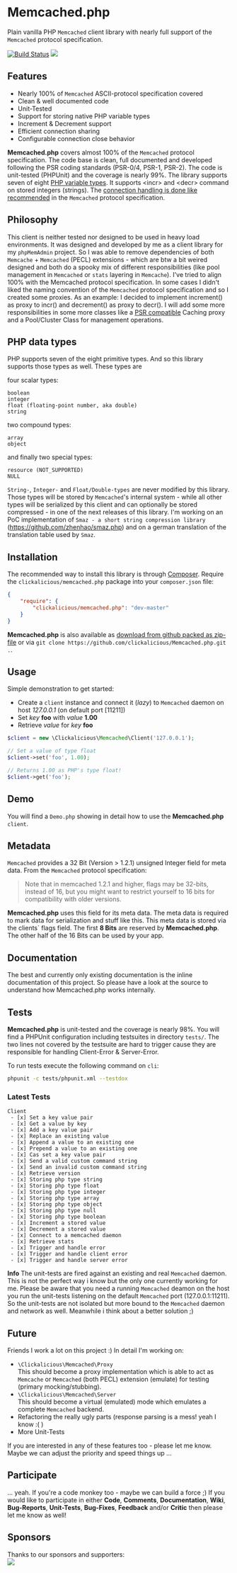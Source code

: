 Memcached.php
=============

Plain vanilla PHP `Memcached` client library with nearly full support of the `Memcached` protocol specification.

[![Build Status](https://travis-ci.org/clickalicious/Memcached.php.svg?branch=master)](https://travis-ci.org/clickalicious/Memcached.php)
<a href="https://twitter.com/intent/tweet?hashtags=&original_referer=http%3A%2F%2Fgithub.com%2F&text=Memcached.php%20-%20Plain%20vanilla%20PHP%20Memcached%20client%20library%20https%3A%2F%2Fgithub.com%2Fclickalicious%2FMemcached.php&tw_p=tweetbutton" target="_blank">
  <img src="http://jpillora.com/github-twitter-button/img/tweet.png"></img>
</a>

## Features

 - Nearly 100% of `Memcached` ASCII-protocol specification covered
 - Clean & well documented code 
 - Unit-Tested
 - Support for storing native PHP variable types 
 - Increment & Decrement support
 - Efficient connection sharing  
 - Configurable connection close behavior

**Memcached.php** covers almost 100% of the `Memcached` protocol specification. The code base is clean, full documented and developed following the PSR coding standards (PSR-0/4, PSR-1, PSR-2). The code is unit-tested (PHPUnit) and the coverage is nearly 99%. The library supports seven of eight [PHP variable types](http://php.net/manual/en/language.types.intro.php "PHP's variable types"). It supports \<incr\> and \<decr\> command on stored integers (strings). The [connection handling is done like recommended](https://github.com/memcached/memcached/blob/master/doc/protocol.txt#L10 "Keep connections open and share them via a pool across instances.") in the `Memcached` protocol specification.

## Philosophy

This client is neither tested nor designed to be used in heavy load environments. It was designed and developed by me as a client library for my `phpMemAdmin` project. So I was able to remove dependencies of both `Memcache` + `Memcached` (PECL) extensions - which are btw a bit weired designed and both do a spooky mix of different responsibilities (like pool management in `Memcached` or `stats` layering in `Memcache`). I've tried to align 100% with the Memcached protocol specification. In some cases I didn't liked the naming convention of the `Memcached` protocol specification and so I created some proxies. As an example: I decided to implement increment() as proxy to incr() and decrement() as proxy to decr(). I will add some more responsibilities in some more classes like a [PSR compatible](https://github.com/php-fig/fig-standards/blob/master/proposed/cache.md "PSR Cache proposal") Caching proxy and a Pool/Cluster Class for management operations.

## PHP data types
PHP supports seven of the eight primitive types. And so this library supports those types as well. These types are  

four scalar types:

    boolean
    integer
    float (floating-point number, aka double)
    string

two compound types:

    array
    object

and finally two special types:

    resource (NOT_SUPPORTED)
    NULL

`String-`, `Integer-` and `Float/Double-types` are never modified by this library. Those types will be stored by `Memcached`'s internal system - while all other types will be serialized by this client and can optionally be stored compressed - in one of the next releases of this library. I'm working on an PoC implementation of `Smaz - a short string compression library` (https://github.com/zhenhao/smaz.php) and on a german translation of the translation table used by `Smaz`.

## Installation

The recommended way to install this library is through [Composer](http://getcomposer.org/). Require the `clickalicious/memcached.php` package into your `composer.json` file:

```json
{
    "require": {
        "clickalicious/memcached.php": "dev-master"
    }
}
```

**Memcached.php** is also available as [download from github packed as zip-file](https://github.com/clickalicious/Memcached.php/archive/master.zip "zip package containing library for download") or via `git clone https://github.com/clickalicious/Memcached.php.git .`.

## Usage

Simple demonstration to get started:
 - Create a `client` instance and connect it (*lazy*) to `Memcached` daemon on host *127.0.0.1* (on default port [11211])
 - Set *key* **foo** with *value* **1.00** 
 - Retrieve *value* for *key* **foo**

```php
$client = new \Clickalicious\Memcached\Client('127.0.0.1');

// Set a value of type float   
$client->set('foo', 1.00);

// Returns 1.00 as PHP's type float!     
$client->get('foo');   
``` 

## Demo

You will find a `Demo.php` showing in detail how to use the **Memcached.php** `client`.

## Metadata

`Memcached` provides a 32 Bit (Version > 1.2.1) unsigned Integer field for meta data. From the `Memcached` protocol specification: 
> Note that in memcached 1.2.1 and higher, flags may be 32-bits, instead
of 16, but you might want to restrict yourself to 16 bits for
compatibility with older versions.

**Memcached.php** uses this field for its meta data. The meta data is required to mark data for serialization and stuff like this. This meta data is stored via the clients` flags field. The first **8 Bits** are reserved by **Memcached.php**. The other half of the 16 Bits can be used by your app.

## Documentation

The best and currently only existing documentation is the inline documentation of this project. So please have a look at the source to understand how Memcached.php works internally.

## Tests

**Memcached.php** is unit-tested and the coverage is nearly 98%. You will find a PHPUnit configuration including testsuites in directory `tests/`. The two lines not covered by the testsuite are hard to trigger cause they are responsible for handling Client-Error & Server-Error.

To run tests execute the following command on `cli`:

```sh
phpunit -c tests/phpunit.xml --testdox
```

### Latest Tests
    Client
     - [x] Set a key value pair
     - [x] Get a value by key
     - [x] Add a key value pair
     - [x] Replace an existing value
     - [x] Append a value to an existing one
     - [x] Prepend a value to an existing one
     - [x] Cas set a key value pair
     - [x] Send a valid custom command string
     - [x] Send an invalid custom command string
     - [x] Retrieve version
     - [x] Storing php type string
     - [x] Storing php type float
     - [x] Storing php type integer
     - [x] Storing php type array
     - [x] Storing php type object
     - [x] Storing php type null
     - [x] Storing php type boolean
     - [x] Increment a stored value
     - [x] Decrement a stored value
     - [x] Connect to a memcached daemon
     - [x] Retrieve stats
     - [x] Trigger and handle error
     - [x] Trigger and handle client error
     - [x] Trigger and handle server error

**Info** 
The unit-tests are fired against an existing and real `Memcached` daemon. This is not the perfect way i know but the only one currently working for me. Please be aware that you need a running `Memcached` deamon on the host you run the unit-tests listening on the default `Memcached` port (127.0.0.1:11211). So the unit-tests are not isolated but more bound to the `Memcached` daemon and network as well. Meanwhile i think about a better solution ;)

## Future

Friends I work a lot on this project :) In detail I'm working on:

 - `\Clickalicious\Memcached\Proxy`  
   This should become a proxy implementation which is able to act as `Memcache` or `Memcached` (both PECL) extension (emulate) for testing (primary mocking/stubbing). 
 - `\Clickalicious\Memcached\Server`  
   This should become a virtual (emulated) mode which emulates a complete `Memcached` backend.
 - Refactoring the really ugly parts (response parsing is a mess! yeah I know :( )
 - More Unit-Tests

If you are interested in any of these features too - please let me know. Maybe we can adjust the priority and speed things up ...

## Participate

... yeah. If you're a code monkey too - maybe we can build a force ;) If you would like to participate in either **Code**, **Comments**, **Documentation**, **Wiki**, **Bug-Reports**, **Unit-Tests**, **Bug-Fixes**, **Feedback** and/or **Critic** then please let me know as well!

## Sponsors  
Thanks to our sponsors and supporters:  
<a href="https://www.jetbrains.com/phpstorm/" title="PHP IDE :: JetBrains PhpStorm" target="_blank">
    <img src="https://www.jetbrains.com/phpstorm/documentation/docs/logo_phpstorm.png"></img>
</a>
